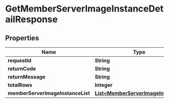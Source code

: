 
# GetMemberServerImageInstanceDetailResponse

## Properties
Name | Type | Description | Notes
------------ | ------------- | ------------- | -------------
**requestId** | **String** |  |  [optional]
**returnCode** | **String** |  |  [optional]
**returnMessage** | **String** |  |  [optional]
**totalRows** | **Integer** |  |  [optional]
**memberServerImageInstanceList** | [**List&lt;MemberServerImageInstance&gt;**](MemberServerImageInstance.md) |  |  [optional]



